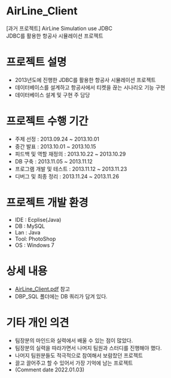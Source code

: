 # AirLine_Client
 [과거 프로젝트] AirLine Simulation use JDBC    
 JDBC를 활용한 항공사 시뮬레이션 프로젝트

# 프로젝트 설명
- 2013년도에 진행한 JDBC를 활용한 항공사 시뮬레이션 프로젝트
- 데이터베이스를 설계하고 항공사에서 티켓을 끊는 시나리오 기능 구현
- 데이터베이스 설계 및 구현 주 담당

# 프로젝트 수행 기간
- 주제 선정 : 2013.09.24 ~ 2013.10.01
- 중간 발표 : 2013.10.01 ~ 2013.10.15
- 피드백 및 역할 재정의 : 2013.10.22 ~ 2013.10.29
- DB 구축 : 2013.11.05 ~ 2013.11.12
- 프로그램 개발 및 테스트 : 2013.11.12 ~ 2013.11.23
- 디버그 및 최종 정리 : 2013.11.24 ~ 2013.11.26

# 프로젝트 개발 환경
- IDE : Ecplise(Java)
- DB  : MySQL
- Lan : Java
- Tool: PhotoShop
- OS  : Windows 7

# 상세 내용
- [AirLine_Client.pdf](AirLineClient.pdf) 참고
- DBP_SQL 폴더에는 DB 쿼리가 담겨 있다.

# 기타 개인 의견
- 팀장분의 마인드와 실력에서 배울 수 있는 점이 많았다.
- 팀장분의 실력을 따라가면서 나머지 팀원과 스터디를 진행해야 했다.
- 나머지 팀원분들도 적극적으로 참여해서 보람찼던 프로젝트
- 끌고 끌어주고 할 수 있어서 가장 기억에 남는 프로젝트
- (Comment date 2022.01.03)